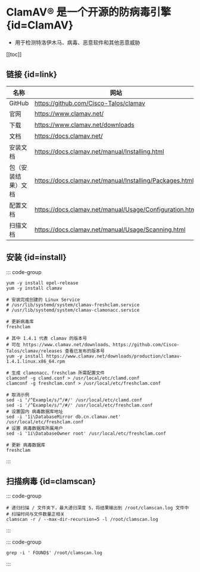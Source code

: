 # ClamAV® 是一个开源的防病毒引擎 {id=ClamAV}

- 用于检测特洛伊木马、病毒、恶意软件和其他恶意威胁

[[toc]]

## 链接 {id=link}

| 名称        | 网站                                                      |
|-----------|---------------------------------------------------------|
| GitHub    | https://github.com/Cisco-Talos/clamav                   |
| 官网        | https://www.clamav.net/                                 |
| 下载        | https://www.clamav.net/downloads                        |
| 文档        | https://docs.clamav.net/                                |
| 安装文档      | https://docs.clamav.net/manual/Installing.html          |
| 包（安装结果）文档 | https://docs.clamav.net/manual/Installing/Packages.html |
| 配置文档      | https://docs.clamav.net/manual/Usage/Configuration.html |
| 扫描文档      | https://docs.clamav.net/manual/Usage/Scanning.html      |

## 安装 {id=install}

::: code-group

```shell [CentOS 7]
yum -y install epel-release
yum -y install clamav

# 安装完成创建的 Linux Service
# /usr/lib/systemd/system/clamav-freshclam.service
# /usr/lib/systemd/system/clamav-clamonacc.service

# 更新病毒库
freshclam
```

```shell [CentOS 8、使用 yum 安装指定版本]
# 其中 1.4.1 代表 clamav 的版本号
# 可在 https://www.clamav.net/downloads、https://github.com/Cisco-Talos/clamav/releases 查看已发布的版本号
yum -y install https://www.clamav.net/downloads/production/clamav-1.4.1.linux.x86_64.rpm

# 生成 clamonacc、freshclam 所需配置文件
clamconf -g clamd.conf > /usr/local/etc/clamd.conf
clamconf -g freshclam.conf > /usr/local/etc/freshclam.conf

# 取消示例
sed -i '/^Example/s/^/#/' /usr/local/etc/clamd.conf
sed -i '/^Example/s/^/#/' /usr/local/etc/freshclam.conf
# 设置国内 病毒数据库地址
sed -i '1i\DatabaseMirror db.cn.clamav.net' /usr/local/etc/freshclam.conf
# 设置 病毒数据库所属用户
sed -i '1i\DatabaseOwner root' /usr/local/etc/freshclam.conf

# 更新 病毒数据库
freshclam
```

:::

## 扫描病毒 {id=clamscan}

::: code-group

```shell [递归扫描指定文件夹下的病毒]
# 递归扫描 / 文件夹下，最大递归深度 5，将结果输出到 /root/clamscan.log 文件中
# 扫描时间与文件数量正相关
clamscan -r / --max-dir-recursion=5 -l /root/clamscan.log
```

:::

::: code-group

```shell [查看结果中的病毒]
grep -i ' FOUND$' /root/clamscan.log
```

:::
